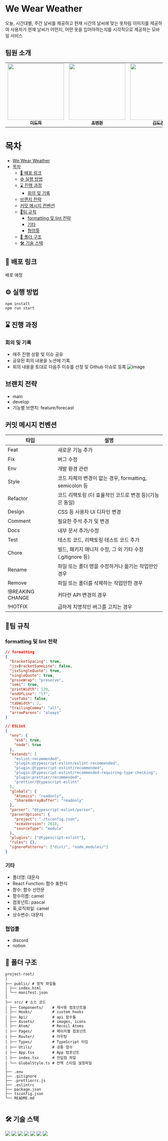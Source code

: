 # We Wear Weather

오늘, 시간대별, 주간 날씨를 제공하고 현재 시간의 날씨에 맞는 옷차림 이미지를 제공하여 사용자가 현재 날씨가 어떤지, 어떤 옷을 입어야하는지를 시각적으로 제공하는 모바일 서비스

<h2>팀원 소개</h2>

<table>
  <tbody>
    <tr>
      <td align="center"><a href="https://github.com/haron-lee"><img src="https://avatars.githubusercontent.com/u/88657261?v=4" width="180px;" alt=""/><br /><sub><b>이도하</b></sub></a><br /></td>
      <td align="center"><a href="https://github.com/ChoByungHyun"><img src="https://avatars.githubusercontent.com/u/102468625?v=4" width="180px;" alt=""/><br /><sub><b>조병현</b></sub></a><br /></td>
      <td align="center"><a href="https://github.com/d-charlie-kim"><img src="https://avatars.githubusercontent.com/u/74645799?v=4" width="180px;" alt=""/><br /><sub><b>김도경</b></sub></a><br /></td>
      <td align="center"><a href="https://github.com/dananote"><img src="https://avatars.githubusercontent.com/u/124513796?v=4" width="180px;" alt=""/><br /><sub><b>노태희</b></sub></a><br /></td>
  </tbody>
</table>
</div>

# 목차

- [We Wear Weather](#we-wear-weather)
- [목차](#목차)
  - [🔗 배포 링크](#-배포-링크)
  - [⚙️ 실행 방법](#️-실행-방법)
  - [⌛ 진행 과정](#-진행-과정)
    - [회의 및 기록](#회의-및-기록)
  - [브랜치 전략](#브랜치-전략)
  - [커밋 메시지 컨벤션](#커밋-메시지-컨벤션)
  - [🤝팀 규칙](#팀-규칙)
    - [formatting 및 lint 전략](#formatting-및-lint-전략)
    - [기타](#기타)
    - [협업툴](#협업툴)
  - [📂 폴더 구조](#-폴더-구조)
  - [🛠️ 기술 스택](#️-기술-스택)

## 🔗 배포 링크

배포 예정

## ⚙️ 실행 방법

```
npm install
npm run start
```

## ⌛ 진행 과정

### 회의 및 기록

- 매주 진행 상황 및 이슈 공유
- 공유된 회의 내용을 노션에 기록
- 회의 내용을 토대로 다음주 이슈를 선정 및 Github 이슈로 등록
  ![image](https://github.com/haron-lee/we-wear-weather/assets/88657261/74e0b061-1069-44e2-9764-45cf5e9d1886)

## 브랜치 전략

- main
- develop
- 기능별 브랜치: feature/forecast

## 커밋 메시지 컨벤션

| 타입             | 설명                                                      |
| ---------------- | --------------------------------------------------------- |
| Feat             | 새로운 기능 추가                                          |
| Fix              | 버그 수정                                                 |
| Env              | 개발 환경 관련                                            |
| Style            | 코드 자체의 변경이 없는 경우, formatting, semicolon 등    |
| Refactor         | 코드 리팩토링 (더 효율적인 코드로 변경 등)(기능은 동일)   |
| Design           | CSS 등 사용자 UI 디자인 변경                              |
| Comment          | 필요한 주석 추가 및 변경                                  |
| Docs             | 내부 문서 추가/수정                                       |
| Test             | 테스트 코드, 리팩토링 테스트 코드 추가                    |
| Chore            | 빌드, 패키지 매니저 수정, 그 외 기타 수정 (.gitignore 등) |
| Rename           | 파일 또는 폴더 명을 수정하거나 옮기는 작업만인 경우       |
| Remove           | 파일 또는 폴더를 삭제하는 작업만한 경우                   |
| !BREAKING CHANGE | 커다란 API 변경의 경우                                    |
| !HOTFIX          | 급하게 치명적인 버그를 고치는 경우                        |

## 🤝팀 규칙

### formatting 및 lint 전략

```json
// formatting
{
  "bracketSpacing": true,
  "jsxBracketSameLine": false,
  "jsxSingleQuote": true,
  "singleQuote": true,
  "proseWrap": "preserve",
  "semi": true,
  "printWidth": 120,
  "endOfLine": "lf",
  "useTabs": false,
  "tabWidth": 2,
  "trailingComma": "all",
  "arrowParens": "always"
}
```

```json
// ESLint
{
  "env": {
    "es6": true,
    "node": true
  },
  "extends": [
    "eslint:recommended",
    "plugin:@typescript-eslint/eslint-recommended",
    "plugin:@typescript-eslint/recommended",
    "plugin:@typescript-eslint/recommended-requiring-type-checking",
    "plugin:prettier/recommended",
    "prettier/@typescript-eslint"
  ],
  "globals": {
    "Atomics": "readonly",
    "SharedArrayBuffer": "readonly"
  },
  "parser": "@typescript-eslint/parser",
  "parserOptions": {
    "project": "./tsconfig.json",
    "ecmaVersion": 2018,
    "sourceType": "module"
  },
  "plugins": ["@typescript-eslint"],
  "rules": {},
  "ignorePatterns": ["dist/", "node_modules/"]
}
```

### 기타

- 폴더명: 대문자
- React Function: 함수 표현식
- 함수: 함수 선언문
- 함수이름: camel
- 컴포넌트: pascal
- 훅,로직파일: camel
- 상수변수: 대문자

### 협업툴

- discord
- notion

## 📂 폴더 구조

```
project-root/
│
├── public/ # 정적 파일들
│ ├── index.html
│ └── manifest.json
│
├── src/ # 소스 코드
│ ├── Components/    # 재사용 컴포넌트들
│ ├── Hooks/         # custom hooks
│ ├── Api/           # api 함수들
│ ├── Assets/        # images, icons
│ ├── Atom/          # Recoil Atoms
│ ├── Pages/         # 페이지별 컴포넌트
│ ├── Router/        # 라우팅
│ ├── Types/         # TypeScript 타입
│ ├── Utils/         # 공통 함수
│ ├── App.tsx        # App 컴포넌트
│ ├── index.tsx      # 진입점 파일
│ └── GlobalStyle.ts # 전역 스타일 설정파일
│
├── .env
├── .gitignore
├── .prettierrc.js
├── .eslintrc
├── package.json
├── tsconfig.json
└── README.md


```

## 🛠️ 기술 스택

<img src="https://img.shields.io/badge/Typescript-blue?style=square"/> 
<img src="https://img.shields.io/badge/React-61DAFB?style=flat-square&logo=React&logoColor=white"/> 
<img src="https://img.shields.io/badge/ReactQuery-FF4154?style=flat&logo=git&logoColor=white">
<img src="https://img.shields.io/badge/Axios-56347C?style=flat-square&logo=Axios&logoColor=white"/> 
<img src="https://img.shields.io/badge/styledcomponents-DB7093?style=flat-square&logo=styled-components&logoColor=white"/> <img src="https://img.shields.io/badge/GitHub-181717?style=flat-square&logo=GitHub&logoColor=white"/>
<img src="https://img.shields.io/badge/git-F05032?style=flat&logo=git&logoColor=white">
